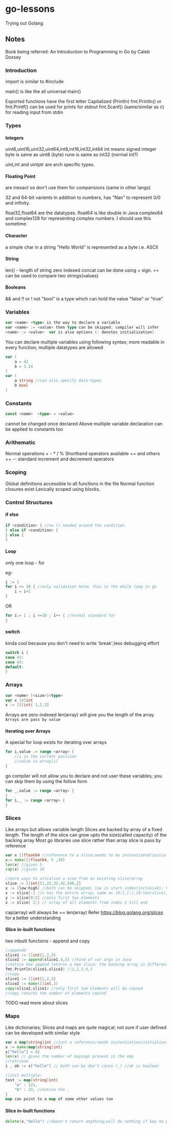 # go-lessons
Trying out Golang

## Notes
Book being referred: An Introduction to Programming in Go by Caleb Doxsey

### Introduction 
import is similar to #include

main() is like the all universal main()

Exported functions have the first letter Capitalized (Println)
fmt.Println() or fmt.Printf() can be used for prints for stdout
fmt.Scanf() (same/similar as c) for reading input from stdin
### Types

#### Integers
uint8,uint16,uint32,uint64,int8,int16,int32,int64
int means signed integer
byte is same as uint8 (byte)
rune is same as int32 (normal int?)

uint,int and uintptr are arch specific types.

#### Floating Point
are inexact so don't use them for comparisions (same in other langs)

32 and 64-bit varients
In addition to numbers, has "Nan" to represent 0/0 and infinity.

float32,float64 are the datatypes. float64 is like double in Java
complex64 and complex128 for representing complex numbers. I should use this sometime.


#### Character
a simple char in a string "Hello World" is represented as a byte i.e. ASCII

#### String
len() - length of string
zero indexed
concat  can be done using + sign.
== can be used to compare two strings(values)

#### Booleans
&& and
!! or
! not
"bool" is a type which can hold the value "false" or "true"

### Variables
```go
var <name> <type> is the way to declare a variable
var <name> := <value> then type can be skipped; compiler will infer
<name> := <value>  var is also options (: denotes initialization)
```
You can declare multiple variables using following syntax; more readable in every function; multiple datatypes are allowed
```go
var (
	a = 42
	b = 3.14
)
var (
	a string //can also specify data-types
	b bool 
)
```
### Constants
```go
const <name>  <type> = <value> 
```
cannot be changed once declared
Above multiple variable declaration can be applied to constants too

### Arithematic
Normal operations + - * / %
Shorthand operators available += and others
++ -- standard increment and decrement operators

### Scoping
Global definitions accessible to all functions in the file
Normal function closures exist
Lexically scoped using blocks.

### Control Structures

#### if else
```go
if <condition> { //no () needed around the condition
} else if <condition> {
} else {
}
```


#### Loop
only one loop - for

eg- 
```go
i := 1
for i <= 10 { //only validation here; this is the while loop in go
	i = i+1
}
```
OR
```go
for i:= 1 ; i <=10 ; i++ { //normal standard for
}
```
#### switch
kinda cool because you don't need to write 'break';less debugging effort
```go
switch i {
case 42:
case 43:
default:
}
```

### Arrays

```go
var <name> [<size>]<type>
var x [4]int
x := [3]int{ 1,2,3}

```
Arrays are zero-indexed
len(array) will give you the length of the array
`Arrays are pass by value`
#### Iterating over Arrays
A special for loop exists for iterating over arrays
```go
for i,value := range <array> {
	//i is the current position
	//value is array[i]	
}
```
go compiler will not allow you to declare and not user these variables;
you can skip them by using the follow form
```go
for _,value := range <array> {
}
for i,_ := range <array> {
}
```
### Slices
Like arrays but allows variable length
Slices are backed by array of a fixed length.
The length of the slice can grow upto the size(called capacity) of the backing array
Most go libraries use slice rather than array
slice is pass by reference
```go 
var x []float64 //reference to a slice;needs to be instantiated/initialized
x:= make([]float64, 5 ,10)
len(x) //gives 5
cap(x) //gives 10

//more ways to intialize a size from an existing slice/array
slice := []int{11,22,32,42,546,2}
x := [low:high] //both can be skipped; low is start index(inclusive); high is last index(exclusive)
x := slice[:] //x has the entire array; same as [0:],[:],[0:len(slice)]
y := slice[0:2] //only first two elements
z := slice[ 2:] // array of all elements from index 2 till end
```
cap(array) will always be == len(array)
Refer https://blog.golang.org/slices for a better understanding

#### Slice in-built functions
two inbuilt functions - append and copy

```go 
//appendd
slice1 := []int{1,2,3}
slice2 := append(slice1,4,5) //kind of var args in Java
//notice how append returns a new slice; the backing array is different now
fmt.Println(slice1,slice2) //1,2,3,4,5
//copy
slice1 := []int{1,2,3}
slice2 := make([]int,2)
copy(slice2,slice1) //only first two elements will be copied
//copy returns the number of elements copied
```
TODO read more about slices

### Maps
Like dictionaries; 
Slices and maps are quite magical; not sure if user defined can be developed with similar style
```go
var x map[string]int //just a reference;needs instantiation/initialization
x := make(map[string]int)
x["hello"] = 42
len(x) // gives the number of mapings present in the map
//retrieve
i , ok := x["hello"] // both can be don't cares (_) //ok is boolean 

//init multiple:
test := map[string]int{
	"a" : 121,
	"b" : 23, //notice the ,
}
map can point to a map of some other values too
```

#### Slice in-built functions

```go
delete(x,"hello") //doesn't return anything;will do nothing if key no present
```

















